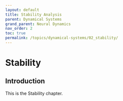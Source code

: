 ```yaml
---
layout: default
title: Stability Analysis
parent: Dynamical Systems
grand_parent: Neural Dynamics
nav_order: 2
toc: true
permalink: /topics/dynamical-systems/02_stability/
---
```


# Stability

## Introduction

This is the Stability chapter.
